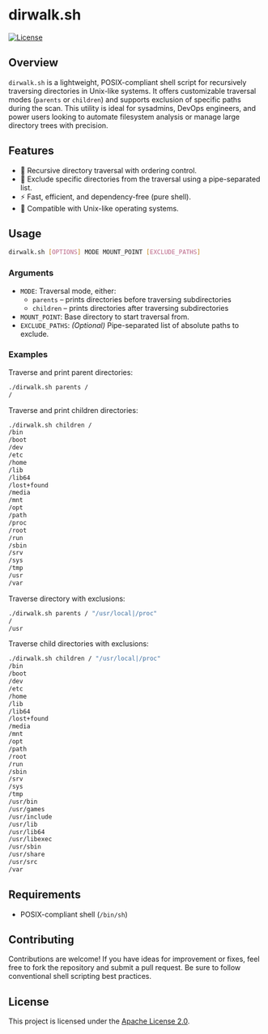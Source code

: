 # dirwalk.sh

[![License](https://img.shields.io/badge/License-Apache_2.0-blue.svg)](LICENSE)

## Overview

`dirwalk.sh` is a lightweight, POSIX-compliant shell script for recursively traversing directories in Unix-like systems. It offers customizable traversal modes (`parents` or `children`) and supports exclusion of specific paths during the scan. This utility is ideal for sysadmins, DevOps engineers, and power users looking to automate filesystem analysis or manage large directory trees with precision.

## Features

- 🔁 Recursive directory traversal with ordering control.
- 🚫 Exclude specific directories from the traversal using a pipe-separated list.
- ⚡ Fast, efficient, and dependency-free (pure shell).
- 🧩 Compatible with Unix-like operating systems.

## Usage

```sh
dirwalk.sh [OPTIONS] MODE MOUNT_POINT [EXCLUDE_PATHS]
```

### Arguments

- `MODE`: Traversal mode, either:
  - `parents` – prints directories before traversing subdirectories
  - `children` – prints directories after traversing subdirectories
- `MOUNT_POINT`: Base directory to start traversal from.
- `EXCLUDE_PATHS`: *(Optional)* Pipe-separated list of absolute paths to exclude.

### Examples

Traverse and print parent directories:

```sh
./dirwalk.sh parents /
/
```

Traverse and print children directories:

```sh
./dirwalk.sh children /
/bin
/boot
/dev
/etc
/home
/lib
/lib64
/lost+found
/media
/mnt
/opt
/path
/proc
/root
/run
/sbin
/srv
/sys
/tmp
/usr
/var
```

Traverse directory with exclusions:

```sh
./dirwalk.sh parents / "/usr/local|/proc"
/
/usr
```

Traverse child directories with exclusions:

```sh
./dirwalk.sh children / "/usr/local|/proc"
/bin
/boot
/dev
/etc
/home
/lib
/lib64
/lost+found
/media
/mnt
/opt
/path
/root
/run
/sbin
/srv
/sys
/tmp
/usr/bin
/usr/games
/usr/include
/usr/lib
/usr/lib64
/usr/libexec
/usr/sbin
/usr/share
/usr/src
/var
```

## Requirements

- POSIX-compliant shell (`/bin/sh`)

## Contributing

Contributions are welcome! If you have ideas for improvement or fixes, feel free to fork the repository and submit a pull request. Be sure to follow conventional shell scripting best practices.

## License

This project is licensed under the [Apache License 2.0](https://www.apache.org/licenses/LICENSE-2.0).
